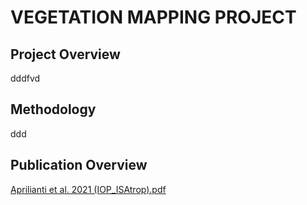 # VEGETATION MAPPING PROJECT
## Project Overview
dddfvd

## Methodology 
ddd

## Publication Overview
[Aprilianti et al. 2021 (IOP_ISAtrop).pdf](https://github.com/ipbssrs/RO1-Forest/files/11359843/Aprilianti.et.al.2021.IOP_ISAtrop.pdf)



